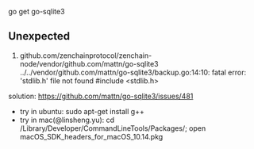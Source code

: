 go get go-sqlite3

## Unexpected

1. github.com/zenchainprotocol/zenchain-node/vendor/github.com/mattn/go-sqlite3
../../vendor/github.com/mattn/go-sqlite3/backup.go:14:10: fatal error: 'stdlib.h' file not found
#include <stdlib.h>

solution: https://github.com/mattn/go-sqlite3/issues/481

* try in ubuntu: sudo apt-get install g++
* try in mac(@linsheng.yu):  cd /Library/Developer/CommandLineTools/Packages/; open macOS_SDK_headers_for_macOS_10.14.pkg
